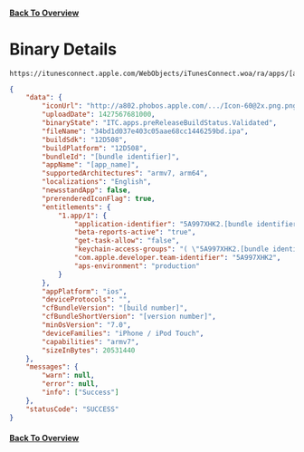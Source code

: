#### [Back To Overview](https://github.com/fastlane/itc-api-docs/)

# Binary Details

    https://itunesconnect.apple.com/WebObjects/iTunesConnect.woa/ra/apps/[app_id]/trains/[train]/builds/[build]/details

```json
{
    "data": {
        "iconUrl": "http://a802.phobos.apple.com/.../Icon-60@2x.png.png",
        "uploadDate": 1427567681000,
        "binaryState": "ITC.apps.preReleaseBuildStatus.Validated",
        "fileName": "34bd1d037e403c05aae68cc1446259bd.ipa",
        "buildSdk": "12D508",
        "buildPlatform": "12D508",
        "bundleId": "[bundle identifier]",
        "appName": "[app_name]",
        "supportedArchitectures": "armv7, arm64",
        "localizations": "English",
        "newsstandApp": false,
        "prerenderedIconFlag": true,
        "entitlements": {
            "1.app/1": {
                "application-identifier": "5A997XHK2.[bundle identifier]",
                "beta-reports-active": "true",
                "get-task-allow": "false",
                "keychain-access-groups": "( \"5A997XHK2.[bundle identifier]\" )",
                "com.apple.developer.team-identifier": "5A997XHK2",
                "aps-environment": "production"
            }
        },
        "appPlatform": "ios",
        "deviceProtocols": "",
        "cfBundleVersion": "[build number]",
        "cfBundleShortVersion": "[version number]",
        "minOsVersion": "7.0",
        "deviceFamilies": "iPhone / iPod Touch",
        "capabilities": "armv7",
        "sizeInBytes": 20531440
    },
    "messages": {
        "warn": null,
        "error": null,
        "info": ["Success"]
    },
    "statusCode": "SUCCESS"
}
```

#### [Back To Overview](https://github.com/fastlane/itc-api-docs/)